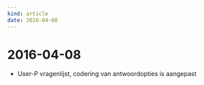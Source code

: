 ```yaml
---
kind: article
date: 2016-04-08
---
```


# 2016-04-08

* User-P vragenlijst, codering van antwoordopties is aangepast

